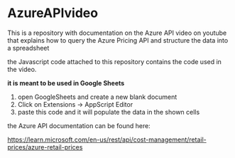 # AzureAPIvideo
This is a repository with documentation on the Azure API video on youtube that explains how to query the Azure Pricing API and structure the data into a spreadsheet


the Javascript code attached to this repository contains the code used in the video.

<b>it is meant to be used in Google Sheets</b>

1) open GoogleSheets and create a new blank document
2) Click on Extensions -> AppScript Editor
3) paste this code and it will populate the data in the shown cells


the Azure API documentation can be found here:

https://learn.microsoft.com/en-us/rest/api/cost-management/retail-prices/azure-retail-prices

